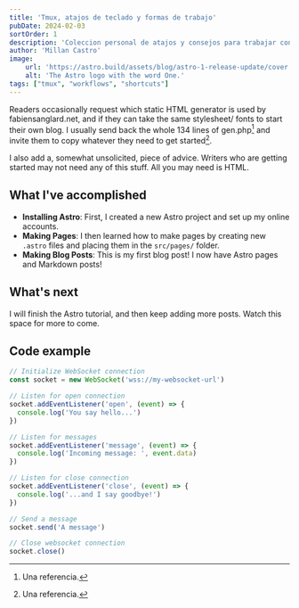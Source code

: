 ```yaml
---
title: 'Tmux, atajos de teclado y formas de trabajo'
pubDate: 2024-02-03
sortOrder: 1
description: 'Coleccion personal de atajos y consejos para trabajar con tmux.'
author: 'Millan Castro'
image:
    url: 'https://astro.build/assets/blog/astro-1-release-update/cover.jpeg' 
    alt: 'The Astro logo with the word One.'
tags: ["tmux", "workflows", "shortcuts"]
---
```

Readers occasionally request which static HTML generator is used by fabiensanglard.net, and if they can take the same stylesheet/ fonts to start their own blog. I usually send back the whole 134 lines of gen.php[^1] and invite them to copy whatever they need to get started[^2].

I also add a, somewhat unsolicited, piece of advice. Writers who are getting started may not need any of this stuff. All you may need is HTML.

## What I've accomplished

* **Installing Astro**: First, I created a new Astro project and set up my online accounts.
* **Making Pages**: I then learned how to make pages by creating new `.astro` files and placing them in the `src/pages/` folder.
* **Making Blog Posts**: This is my first blog post! I now have Astro pages and Markdown posts!

## What's next

I will finish the Astro tutorial, and then keep adding more posts. Watch this space for more to come.



## Code example

```javascript
// Initialize WebSocket connection
const socket = new WebSocket('wss://my-websocket-url')

// Listen for open connection
socket.addEventListener('open', (event) => {
  console.log('You say hello...')
})

// Listen for messages
socket.addEventListener('message', (event) => {
  console.log('Incoming message: ', event.data)
})

// Listen for close connection
socket.addEventListener('close', (event) => {
  console.log('...and I say goodbye!')
})

// Send a message
socket.send('A message')

// Close websocket connection
socket.close()
```



 [^1]: Una referencia.
 [^2]: Una referencia.